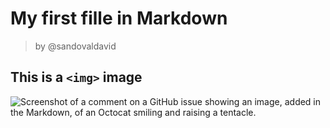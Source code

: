 # My first fille in Markdown
> by @sandovaldavid
## This is a `<img>` image
![Screenshot of a comment on a GitHub issue showing an image, added in the Markdown, of an Octocat smiling and raising a tentacle.](https://myoctocat.com/assets/images/base-octocat.svg)

